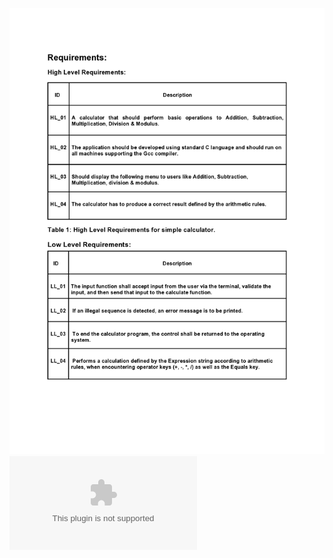 ![alt text](https://github.com/99003572/Arya-Calculator/blob/main/Requirements/pree1(1)-page0001.jpg)
![alt text](https://github.com/99003572/Arya-Calculator/blob/main/Requirements/pree1(1).docx)
